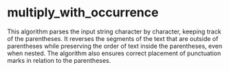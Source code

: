 # multiply_with_occurrence

This algorithm parses the input string character by character, keeping track of the parentheses. It reverses the segments of the text that are outside of parentheses while preserving the order of text inside the parentheses, even when nested. The algorithm also ensures correct placement of punctuation marks in relation to the parentheses.


